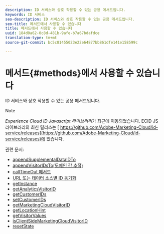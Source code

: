 ```yaml
---
description: ID 서비스와 상호 작용할 수 있는 공용 메서드입니다.
keywords: ID 서비스
seo-description: ID 서비스와 상호 작용할 수 있는 공용 메서드입니다.
seo-title: 메서드에서 사용할 수 있습니다
title: 메서드에서 사용할 수 있습니다
uuid: 184d0a62-0c8d-481b-9afe-b7a67bdafdce
translation-type: tm+mt
source-git-commit: bc5c81455023e22e64877bb861dfe141e158599c

---
```



# 메서드{#methods}에서 사용할 수 있습니다

ID 서비스와 상호 작용할 수 있는 공용 메서드입니다.

>[!NOTE]
>
>*Experience Cloud ID Javascript 라이브러리*&#x200B;가 최근에 이동되었습니다. ECID JS 라이브러리의 최신 릴리스는 [ https://github.com/Adobe-Marketing-Cloud/id-service/releases](https://github.com/Adobe-Marketing-Cloud/id-service/releases)에 있습니다.

관련 문서:

+ [appendSupplementalDataIDTo](appendsupplementaldataidto.md)
+ [appendVisitorIDsTo(도메인 간 추적)](appendvisitorid.md)
+ [callTimeOut 메서드](timeout-functions.md)
+ [URL 또는 데이터 소스별 ID 동기화](idsync.md)
+ [getInstance](getinstance.md)
+ [getAnalyticsVisitorID](getanalyticsvisitorid.md)
+ [getCustomerIDs](getcustomerids.md)
+ [setCustomerIDs](setcustomerids.md)
+ [getMarketingCloudVisitorID](getmcvid.md)
+ [getLocationHint](getlocationhint.md)
+ [getVisitorValues](getvisitorvalues.md)
+ [isClientSideMarketingCloudVisitorID](client-side-id.md)
+ [resetState](resetstate.md)

